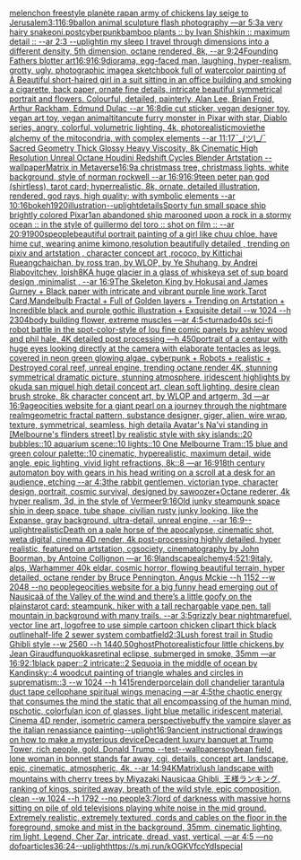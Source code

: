 [melenchon freestyle planète rap](https://www.ebank.nz/aiartgenerator?category=melenchon%20freestyle%20plan%C3%A8te%20rap)[an army of chickens lay seige to Jerusalem](https://www.ebank.nz/aiartgenerator?category=an%20army%20of%20chickens%20lay%20seige%20to%20Jerusalem)[3:1](https://www.ebank.nz/aiartgenerator?category=3%3A1)[16:9](https://www.ebank.nz/aiartgenerator?category=16%3A9)[ballon animal sculpture flash photography —ar 5:3](https://www.ebank.nz/aiartgenerator?category=ballon%20animal%20sculpture%20flash%20photography%20%E2%80%94ar%205%3A3)[a very hairy snake](https://www.ebank.nz/aiartgenerator?category=a%20very%20hairy%20snake)[oni,postcyberpunk](https://www.ebank.nz/aiartgenerator?category=oni%2Cpostcyberpunk)[bamboo plants :: by Ivan Shishkin :: maximum detail :: --ar 2:3 --uplight](https://www.ebank.nz/aiartgenerator?category=bamboo%20plants%20%3A%3A%20by%20Ivan%20Shishkin%20%3A%3A%20maximum%20detail%20%3A%3A%20--ar%202%3A3%20--uplight)[in my sleep I travel through dimensions into a different density, 5th dimension,  octane rendered,  8k, --ar 9:24](https://www.ebank.nz/aiartgenerator?category=in%20my%20sleep%20I%20travel%20through%20dimensions%20into%20a%20different%20density%2C%205th%20dimension%2C%20%20octane%20rendered%2C%20%208k%2C%20--ar%209%3A24)[Founding Fathers blotter art](https://www.ebank.nz/aiartgenerator?category=Founding%20Fathers%20blotter%20art)[16:9](https://www.ebank.nz/aiartgenerator?category=16%3A9)[16:9](https://www.ebank.nz/aiartgenerator?category=16%3A9)[diorama, egg-faced man, laughing, hyper-realism, grotty, ugly, photographic image](https://www.ebank.nz/aiartgenerator?category=diorama%2C%20egg-faced%20man%2C%20laughing%2C%20hyper-realism%2C%20grotty%2C%20ugly%2C%20photographic%20image)[a sketchbook full of watercolor painting of A Beautiful short-haired girl in a suit sitting in an office building and smoking a cigarette, back paper, ornate fine details, intricate beautiful symmetrical portrait and flowers. Colourful, detailed, painterly, Alan Lee, Brian Froid, Arthur Rackham, Edmund Dulac --ar 16:8](https://www.ebank.nz/aiartgenerator?category=a%20sketchbook%20full%20of%20watercolor%20painting%20of%20A%20Beautiful%20short-haired%20girl%20in%20a%20suit%20sitting%20in%20an%20office%20building%20and%20smoking%20a%20cigarette%2C%20back%20paper%2C%20ornate%20fine%20details%2C%20intricate%20beautiful%20symmetrical%20portrait%20and%20flowers.%20Colourful%2C%20detailed%2C%20painterly%2C%20Alan%20Lee%2C%20Brian%20Froid%2C%20Arthur%20Rackham%2C%20Edmund%20Dulac%20--ar%2016%3A8)[die cut sticker, vegan designer toy, vegan art toy, vegan animal](https://www.ebank.nz/aiartgenerator?category=die%20cut%20sticker%2C%20vegan%20designer%20toy%2C%20vegan%20art%20toy%2C%20vegan%20animal)[titan](https://www.ebank.nz/aiartgenerator?category=titan)[cute furry monster in Pixar with star, Diablo series, angry, colorful, volumetric lighting, 4k, photorealistic](https://www.ebank.nz/aiartgenerator?category=cute%20furry%20monster%20in%20Pixar%20with%20star%2C%20Diablo%20series%2C%20angry%2C%20colorful%2C%20volumetric%20lighting%2C%204k%2C%20photorealistic)[movie](https://www.ebank.nz/aiartgenerator?category=movie)[the alchemy of the mitocondria, with complex elements --ar 11:17](https://www.ebank.nz/aiartgenerator?category=the%20alchemy%20of%20the%20mitocondria%2C%20with%20complex%20elements%20--ar%2011%3A17)[¯\_(ツ)_/¯ Sacred Geometry Thick Glossy Heavy Viscosity, 8k Cinematic High Resolution Unreal Octane Houdini Redshift Cycles Blender Artstation --wallpaper](https://www.ebank.nz/aiartgenerator?category=%C2%AF%5C_%28%E3%83%84%29_/%C2%AF%20Sacred%20Geometry%20Thick%20Glossy%20Heavy%20Viscosity%2C%208k%20Cinematic%20High%20Resolution%20Unreal%20Octane%20Houdini%20Redshift%20Cycles%20Blender%20Artstation%20--wallpaper)[Matrix in Metaverse](https://www.ebank.nz/aiartgenerator?category=Matrix%20in%20Metaverse)[16:9](https://www.ebank.nz/aiartgenerator?category=16%3A9)[a christmass tree, christmass lights, white background, style of norman rockwell --ar 16:9](https://www.ebank.nz/aiartgenerator?category=a%20christmass%20tree%2C%20christmass%20lights%2C%20white%20background%2C%20style%20of%20norman%20rockwell%20--ar%2016%3A9)[16:9](https://www.ebank.nz/aiartgenerator?category=16%3A9)[teen peter pan god (shirtless), tarot card; hyperrealistic, 8k, ornate, detailed illustration, rendered, god rays, high quality; with symbolic elements --ar 10:16](https://www.ebank.nz/aiartgenerator?category=teen%20peter%20pan%20god%20%28shirtless%29%2C%20tarot%20card%3B%20hyperrealistic%2C%208k%2C%20ornate%2C%20detailed%20illustration%2C%20rendered%2C%20god%20rays%2C%20high%20quality%3B%20with%20symbolic%20elements%20--ar%2010%3A16)[bokeh](https://www.ebank.nz/aiartgenerator?category=bokeh)[1920](https://www.ebank.nz/aiartgenerator?category=1920)[illustration](https://www.ebank.nz/aiartgenerator?category=illustration)[--uplight](https://www.ebank.nz/aiartgenerator?category=--uplight)[details](https://www.ebank.nz/aiartgenerator?category=details)[Sporty fun small space ship brightly colored Pixar](https://www.ebank.nz/aiartgenerator?category=Sporty%20fun%20small%20space%20ship%20brightly%20colored%20Pixar)[1](https://www.ebank.nz/aiartgenerator?category=1)[](https://www.ebank.nz/aiartgenerator?category=)[an abandoned ship marooned upon a rock in a stormy ocean :: in the style of guillermo del toro :: shot on film :: --ar 20:9](https://www.ebank.nz/aiartgenerator?category=an%20abandoned%20ship%20marooned%20upon%20a%20rock%20in%20a%20stormy%20ocean%20%3A%3A%20in%20the%20style%20of%20guillermo%20del%20toro%20%3A%3A%20shot%20on%20film%20%3A%3A%20--ar%2020%3A9)[1900s](https://www.ebank.nz/aiartgenerator?category=1900s)[people](https://www.ebank.nz/aiartgenerator?category=people)[beautiful portrait painting of a girl like chuu chloe, have hime cut, wearing anime kimono,resolution beautifully detailed , trending on pixiv and artstation , character concept art ,rococo, by Kittichai Rueangchaichan, by ross tran, by WLOP, by Ye Shuhang, by Andrei Riabovitchev, loish](https://www.ebank.nz/aiartgenerator?category=beautiful%20portrait%20painting%20of%20a%20girl%20like%20chuu%20chloe%2C%20have%20hime%20cut%2C%20wearing%20anime%20kimono%2Cresolution%20beautifully%20detailed%20%2C%20trending%20on%20pixiv%20and%20artstation%20%2C%20character%20concept%20art%20%2Crococo%2C%20by%20Kittichai%20Rueangchaichan%2C%20by%20ross%20tran%2C%20by%20WLOP%2C%20by%20Ye%20Shuhang%2C%20by%20Andrei%20Riabovitchev%2C%20loish)[8K](https://www.ebank.nz/aiartgenerator?category=8K)[A huge glacier in a glass of whiskey](https://www.ebank.nz/aiartgenerator?category=A%20huge%20glacier%20in%20a%20glass%20of%20whiskey)[a set of sup board design  ,minimalist , --ar 16:9](https://www.ebank.nz/aiartgenerator?category=a%20set%20of%20sup%20board%20design%20%20%2Cminimalist%20%2C%20--ar%2016%3A9)[The Skeleton King by Hokusai and James Gurney + Black paper with intricate and vibrant purple line work,Tarot Card,Mandelbulb Fractal + Full of Golden layers + Trending on Artstation + Incredible black and purple gothic illustration + Exquisite detail --w 1024 --h 2304](https://www.ebank.nz/aiartgenerator?category=The%20Skeleton%20King%20by%20Hokusai%20and%20James%20Gurney%20%2B%20Black%20paper%20with%20intricate%20and%20vibrant%20purple%20line%20work%2CTarot%20Card%2CMandelbulb%20Fractal%20%2B%20Full%20of%20Golden%20layers%20%2B%20Trending%20on%20Artstation%20%2B%20Incredible%20black%20and%20purple%20gothic%20illustration%20%2B%20Exquisite%20detail%20--w%201024%20--h%202304)[body building flower, extreme muscles —ar 4:5](https://www.ebank.nz/aiartgenerator?category=body%20building%20flower%2C%20extreme%20muscles%20%E2%80%94ar%204%3A5)[<turnado](https://www.ebank.nz/aiartgenerator?category=%3Cturnado)[40s sci-fi robot battle in the spot-color-style of lou fine comic panels by ashley wood and phil hale, 4K detailed post processing —h 450](https://www.ebank.nz/aiartgenerator?category=40s%20sci-fi%20robot%20battle%20in%20the%20spot-color-style%20of%20lou%20fine%20comic%20panels%20by%20ashley%20wood%20and%20phil%20hale%2C%204K%20detailed%20post%20processing%20%E2%80%94h%20450)[portrait of a centaur with huge eyes looking directly at the camera with elaborate tentacles as legs.  covered in neon green glowing algae, cyberpunk + Robots + realistic + Destroyed coral reef, unreal engine, trending octane render 4K, stunning symmetrical dramatic picture, stunning atmosphere, iridescent highlights by okuda san miguel high detail concept art, clean soft lighting, desire clean brush stroke, 8k character concept art, by WLOP and artgerm, 3d  —ar 16:9](https://www.ebank.nz/aiartgenerator?category=portrait%20of%20a%20centaur%20with%20huge%20eyes%20looking%20directly%20at%20the%20camera%20with%20elaborate%20tentacles%20as%20legs.%20%20covered%20in%20neon%20green%20glowing%20algae%2C%20cyberpunk%20%2B%20Robots%20%2B%20realistic%20%2B%20Destroyed%20coral%20reef%2C%20unreal%20engine%2C%20trending%20octane%20render%204K%2C%20stunning%20symmetrical%20dramatic%20picture%2C%20stunning%20atmosphere%2C%20iridescent%20highlights%20by%20okuda%20san%20miguel%20high%20detail%20concept%20art%2C%20clean%20soft%20lighting%2C%20desire%20clean%20brush%20stroke%2C%208k%20character%20concept%20art%2C%20by%20WLOP%20and%20artgerm%2C%203d%20%20%E2%80%94ar%2016%3A9)[a](https://www.ebank.nz/aiartgenerator?category=a)[geocities website for a giant pearl on a journey through the nightmare realm](https://www.ebank.nz/aiartgenerator?category=geocities%20website%20for%20a%20giant%20pearl%20on%20a%20journey%20through%20the%20nightmare%20realm)[geometric fractal pattern, substance designer, giger, alien, wire wrap, texture, symmetrical, seamless, high detail](https://www.ebank.nz/aiartgenerator?category=geometric%20fractal%20pattern%2C%20substance%20designer%2C%20giger%2C%20alien%2C%20wire%20wrap%2C%20texture%2C%20symmetrical%2C%20seamless%2C%20high%20detail)[a Avatar's Na'vi standing in [Melbourne's flinders street] by realistic style with sky islands::20 bubbles::10 aquarium scene::10 lights::10 One Melbourne Tram::15 blue and green colour palette::10 cinematic, hyperealistic, maximum detail, wide angle, epic lighting, vivid light refractions, 8k::8 —ar 16:9](https://www.ebank.nz/aiartgenerator?category=a%20Avatar%27s%20Na%27vi%20standing%20in%20%5BMelbourne%27s%20flinders%20street%5D%20by%20realistic%20style%20with%20sky%20islands%3A%3A20%20bubbles%3A%3A10%20aquarium%20scene%3A%3A10%20lights%3A%3A10%20One%20Melbourne%20Tram%3A%3A15%20blue%20and%20green%20colour%20palette%3A%3A10%20cinematic%2C%20hyperealistic%2C%20maximum%20detail%2C%20wide%20angle%2C%20epic%20lighting%2C%20vivid%20light%20refractions%2C%208k%3A%3A8%20%E2%80%94ar%2016%3A9)[18th century automaton boy with gears in his head writing on a scroll at a desk for an audience, etching --ar 4:3](https://www.ebank.nz/aiartgenerator?category=18th%20century%20automaton%20boy%20with%20gears%20in%20his%20head%20writing%20on%20a%20scroll%20at%20a%20desk%20for%20an%20audience%2C%20etching%20--ar%204%3A3)[the rabbit gentlemen, victorian type, character design, portrait, cosmic survival, designed by sawoozer+Octane rederer, 4k hyper realism, 3d, in the style of Vermeer](https://www.ebank.nz/aiartgenerator?category=the%20rabbit%20gentlemen%2C%20victorian%20type%2C%20character%20design%2C%20portrait%2C%20cosmic%20survival%2C%20designed%20by%20sawoozer%2BOctane%20rederer%2C%204k%20hyper%20realism%2C%203d%2C%20in%20the%20style%20of%20Vermeer)[9:16](https://www.ebank.nz/aiartgenerator?category=9%3A16)[Old junky steampunk space ship in deep space, tube shape, civilian rusty junky looking, like the Expanse, gray background, ultra-detail, unreal engine, --ar 16:9](https://www.ebank.nz/aiartgenerator?category=Old%20junky%20steampunk%20space%20ship%20in%20deep%20space%2C%20tube%20shape%2C%20civilian%20rusty%20junky%20looking%2C%20like%20the%20Expanse%2C%20gray%20background%2C%20ultra-detail%2C%20unreal%20engine%2C%20--ar%2016%3A9)[--uplight](https://www.ebank.nz/aiartgenerator?category=--uplight)[realistic](https://www.ebank.nz/aiartgenerator?category=realistic)[Death on a pale horse of the apocalypse, cinematic shot, weta digital, cinema 4D render, 4k post-processing highly detailed, hyper realistic, featured on artstation, cgsociety, cinematography by John Boorman, by Antoine Collignon —ar 16:9](https://www.ebank.nz/aiartgenerator?category=Death%20on%20a%20pale%20horse%20of%20the%20apocalypse%2C%20cinematic%20shot%2C%20weta%20digital%2C%20cinema%204D%20render%2C%204k%20post-processing%20highly%20detailed%2C%20hyper%20realistic%2C%20featured%20on%20artstation%2C%20cgsociety%2C%20cinematography%20by%20John%20Boorman%2C%20by%20Antoine%20Collignon%20%E2%80%94ar%2016%3A9)[landscape](https://www.ebank.nz/aiartgenerator?category=landscape)[alchemy](https://www.ebank.nz/aiartgenerator?category=alchemy)[4:5](https://www.ebank.nz/aiartgenerator?category=4%3A5)[](https://www.ebank.nz/aiartgenerator?category=)[21:9](https://www.ebank.nz/aiartgenerator?category=21%3A9)[italy, alps, Warhammer 40k eldar, cosmic horror, flowing beautiful terrain, hyper detailed, octane render by Bruce Pennington, Angus Mckie --h 1152 --w 2048 --no people](https://www.ebank.nz/aiartgenerator?category=italy%2C%20alps%2C%20Warhammer%2040k%20eldar%2C%20cosmic%20horror%2C%20flowing%20beautiful%20terrain%2C%20hyper%20detailed%2C%20octane%20render%20by%20Bruce%20Pennington%2C%20Angus%20Mckie%20--h%201152%20--w%202048%20--no%20people)[geocities website for a big funny head emerging out of  Nausicaä of the Valley of the wind and there’s a little goofy on the plains](https://www.ebank.nz/aiartgenerator?category=geocities%20website%20for%20a%20big%20funny%20head%20emerging%20out%20of%20%20Nausica%C3%A4%20of%20the%20Valley%20of%20the%20wind%20and%20there%E2%80%99s%20a%20little%20goofy%20on%20the%20plains)[tarot card: steampunk. hiker with a tall rechargable vape pen. tall mountain in background with many trails. --ar 3:5](https://www.ebank.nz/aiartgenerator?category=tarot%20card%3A%20steampunk.%20hiker%20with%20a%20tall%20rechargable%20vape%20pen.%20tall%20mountain%20in%20background%20with%20many%20trails.%20--ar%203%3A5)[grizzly bear nightmarefuel, vector line art, logo](https://www.ebank.nz/aiartgenerator?category=grizzly%20bear%20nightmarefuel%2C%20vector%20line%20art%2C%20logo)[free to use simple cartoon chicken clipart thick black outline](https://www.ebank.nz/aiartgenerator?category=free%20to%20use%20simple%20cartoon%20chicken%20clipart%20thick%20black%20outline)[half-life 2 sewer system combat](https://www.ebank.nz/aiartgenerator?category=half-life%202%20sewer%20system%20combat)[field](https://www.ebank.nz/aiartgenerator?category=field)[2:3](https://www.ebank.nz/aiartgenerator?category=2%3A3)[Lush forest trail in Studio Ghibli style  --w 2560 --h 1440](https://www.ebank.nz/aiartgenerator?category=Lush%20forest%20trail%20in%20Studio%20Ghibli%20style%20%20--w%202560%20--h%201440)[.50](https://www.ebank.nz/aiartgenerator?category=.50)[ghost](https://www.ebank.nz/aiartgenerator?category=ghost)[Photorealistic](https://www.ebank.nz/aiartgenerator?category=Photorealistic)[four little chickens,by Jean Giraud](https://www.ebank.nz/aiartgenerator?category=four%20little%20chickens%2Cby%20Jean%20Giraud)[fun](https://www.ebank.nz/aiartgenerator?category=fun)[quokkas](https://www.ebank.nz/aiartgenerator?category=quokkas)[retinal eclipse, submerged in smoke, 35mm —ar 16:9](https://www.ebank.nz/aiartgenerator?category=retinal%20eclipse%2C%20submerged%20in%20smoke%2C%2035mm%20%E2%80%94ar%2016%3A9)[2:1](https://www.ebank.nz/aiartgenerator?category=2%3A1)[black paper::2 intricate::2 Sequoia in the middle of ocean by Kandinsky::4 woodcut painting of triangle whales and circles in suprematism::3 --w 1024 --h 1415](https://www.ebank.nz/aiartgenerator?category=black%20paper%3A%3A2%20intricate%3A%3A2%20Sequoia%20in%20the%20middle%20of%20ocean%20by%20Kandinsky%3A%3A4%20woodcut%20painting%20of%20triangle%20whales%20and%20circles%20in%20suprematism%3A%3A3%20--w%201024%20--h%201415)[render](https://www.ebank.nz/aiartgenerator?category=render)[porcelain doll chandelier tarantula duct tape cellophane spiritual wings menacing —ar 4:5](https://www.ebank.nz/aiartgenerator?category=porcelain%20doll%20chandelier%20tarantula%20duct%20tape%20cellophane%20spiritual%20wings%20menacing%20%E2%80%94ar%204%3A5)[the chaotic energy that consumes the mind the static that all encompassing of the human mind, pschotic, colorful](https://www.ebank.nz/aiartgenerator?category=the%20chaotic%20energy%20that%20consumes%20the%20mind%20the%20static%20that%20all%20encompassing%20of%20the%20human%20mind%2C%20pschotic%2C%20colorful)[an icon of glasses, light blue metallic iridescent material, Cinema 4D render, isometric camera perspective](https://www.ebank.nz/aiartgenerator?category=an%20icon%20of%20glasses%2C%20light%20blue%20metallic%20iridescent%20material%2C%20Cinema%204D%20render%2C%20isometric%20camera%20perspective)[buffy the vampire slayer as the italian renassiance painting](https://www.ebank.nz/aiartgenerator?category=buffy%20the%20vampire%20slayer%20as%20the%20italian%20renassiance%20painting)[--uplight](https://www.ebank.nz/aiartgenerator?category=--uplight)[16:9](https://www.ebank.nz/aiartgenerator?category=16%3A9)[ancient instructional drawings on how to make a mysterious device](https://www.ebank.nz/aiartgenerator?category=ancient%20instructional%20drawings%20on%20how%20to%20make%20a%20mysterious%20device)[Decadent luxury banquet at Trump Tower, rich people, gold, Donald Trump --test](https://www.ebank.nz/aiartgenerator?category=Decadent%20luxury%20banquet%20at%20Trump%20Tower%2C%20rich%20people%2C%20gold%2C%20Donald%20Trump%20--test)[--wallpaper](https://www.ebank.nz/aiartgenerator?category=--wallpaper)[soybean field, lone woman in bonnet stands far away, cgi, details, concept art, landscape, epic, cinematic, atmospheric, 4k, --ar 14:9](https://www.ebank.nz/aiartgenerator?category=soybean%20field%2C%20lone%20woman%20in%20bonnet%20stands%20far%20away%2C%20cgi%2C%20details%2C%20concept%20art%2C%20landscape%2C%20epic%2C%20cinematic%2C%20atmospheric%2C%204k%2C%20--ar%2014%3A9)[4K](https://www.ebank.nz/aiartgenerator?category=4K)[Matrix](https://www.ebank.nz/aiartgenerator?category=Matrix)[lush landscape with mountains with cherry trees by Miyazaki Nausicaa Ghibli, 王様ランキング, ranking of kings, spirited away, breath of the wild style, epic composition, clean  --w 1024 --h 1792 --no people](https://www.ebank.nz/aiartgenerator?category=lush%20landscape%20with%20mountains%20with%20cherry%20trees%20by%20Miyazaki%20Nausicaa%20Ghibli%2C%20%E7%8E%8B%E6%A7%98%E3%83%A9%E3%83%B3%E3%82%AD%E3%83%B3%E3%82%B0%2C%20ranking%20of%20kings%2C%20spirited%20away%2C%20breath%20of%20the%20wild%20style%2C%20epic%20composition%2C%20clean%20%20--w%201024%20--h%201792%20--no%20people)[3:7](https://www.ebank.nz/aiartgenerator?category=3%3A7)[lord of darkness with massive horns sitting on pile of old televisions playing white noise in the mid ground. Extremely realistic, extremely textured, cords and cables on the floor in the foreground, smoke and mist in the background, 35mm, cinematic lighting, rim light, Legend, Cher Zar, intricate, dread, vast, vertical, —ar 4:5 —no dof](https://www.ebank.nz/aiartgenerator?category=lord%20of%20darkness%20with%20massive%20horns%20sitting%20on%20pile%20of%20old%20televisions%20playing%20white%20noise%20in%20the%20mid%20ground.%20Extremely%20realistic%2C%20extremely%20textured%2C%20cords%20and%20cables%20on%20the%20floor%20in%20the%20foreground%2C%20smoke%20and%20mist%20in%20the%20background%2C%2035mm%2C%20cinematic%20lighting%2C%20rim%20light%2C%20Legend%2C%20Cher%20Zar%2C%20intricate%2C%20dread%2C%20vast%2C%20vertical%2C%20%E2%80%94ar%204%3A5%20%E2%80%94no%20dof)[particles](https://www.ebank.nz/aiartgenerator?category=particles)[36:24](https://www.ebank.nz/aiartgenerator?category=36%3A24)[--uplight](https://www.ebank.nz/aiartgenerator?category=--uplight)[<https://s.mj.run/kOGKVfccYdI>](https://www.ebank.nz/aiartgenerator?category=%3Chttps%3A//s.mj.run/kOGKVfccYdI%3E)[special](https://www.ebank.nz/aiartgenerator?category=special)